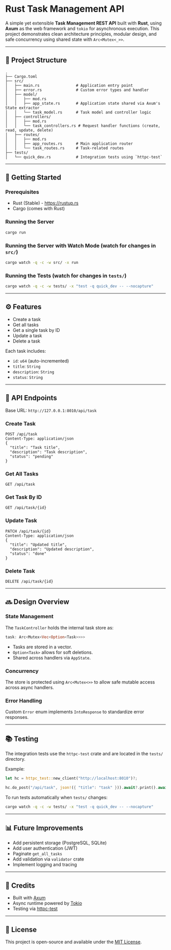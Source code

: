 # Rust Task Management API

A simple yet extensible **Task Management REST API** built with **Rust**, using **Axum** as the web framework and `tokio` for asynchronous execution. This project demonstrates clean architecture principles, modular design, and safe concurrency using shared state with `Arc<Mutex<_>>`.

---

## 📁 Project Structure

```
.
├── Cargo.toml
├── src/
│   ├── main.rs                # Application entry point
│   ├── error.rs               # Custom error types and handler
│   ├── model/
│   │   ├── mod.rs
│   │   ├── app_state.rs       # Application state shared via Axum's State extractor
│   │   └── task_model.rs      # Task model and controller logic
│   ├── controllers/
│   │   ├── mod.rs
│   │   └── task_controllers.rs # Request handler functions (create, read, update, delete)
│   ├── routes/
│   │   ├── mod.rs
│   │   ├── app_routes.rs      # Main application router
│   │   └── task_routes.rs     # Task-related routes
├── tests/
│   └── quick_dev.rs           # Integration tests using `httpc-test`
```

---

## 🚀 Getting Started

### Prerequisites
- Rust (Stable) - https://rustup.rs
- Cargo (comes with Rust)

### Running the Server
```bash
cargo run
```

### Running the Server with Watch Mode (watch for changes in `src/`)
```bash
cargo watch -q -c -w src/ -x run
```

### Running the Tests (watch for changes in `tests/`)
```bash
cargo watch -q -c -w tests/ -x "test -q quick_dev -- --nocapture"
```

---

## ⚙️ Features

- Create a task
- Get all tasks
- Get a single task by ID
- Update a task
- Delete a task

Each task includes:
- `id`: `u64` (auto-incremented)
- `title`: `String`
- `description`: `String`
- `status`: `String`

---

## 🔗 API Endpoints

Base URL: `http://127.0.0.1:8010/api/task`

### Create Task
```
POST /api/task
Content-Type: application/json
{
  "title": "Task title",
  "description": "Task description",
  "status": "pending"
}
```

### Get All Tasks
```
GET /api/task
```

### Get Task By ID
```
GET /api/task/{id}
```

### Update Task
```
PATCH /api/task/{id}
Content-Type: application/json
{
  "title": "Updated title",
  "description": "Updated description",
  "status": "done"
}
```

### Delete Task
```
DELETE /api/task/{id}
```

---

## 🔜 Design Overview

### State Management
The `TaskController` holds the internal task store as:
```rust
task: Arc<Mutex<Vec<Option<Task>>>>
```
- Tasks are stored in a vector.
- `Option<Task>` allows for soft deletions.
- Shared across handlers via `AppState`.

### Concurrency
The store is protected using `Arc<Mutex<>>` to allow safe mutable access across async handlers.

### Error Handling
Custom `Error` enum implements `IntoResponse` to standardize error responses.

---

## 📚 Testing

The integration tests use the `httpc-test` crate and are located in the `tests/` directory.

Example:
```rust
let hc = httpc_test::new_client("http://localhost:8010")?;

hc.do_post("/api/task", json!({ "title": "task" })).await?.print().await?;
```

To run tests automatically when `tests/` changes:
```bash
cargo watch -q -c -w tests/ -x "test -q quick_dev -- --nocapture"
```

---

## 📊 Future Improvements

- Add persistent storage (PostgreSQL, SQLite)
- Add user authentication (JWT)
- Paginate `get_all_tasks`
- Add validation via `validator` crate
- Implement logging and tracing

---

## 🙌 Credits
- Built with [Axum](https://docs.rs/axum)
- Async runtime powered by [Tokio](https://tokio.rs)
- Testing via [httpc-test](https://crates.io/crates/httpc-test)

---

## 📝 License
This project is open-source and available under the [MIT License](LICENSE).

